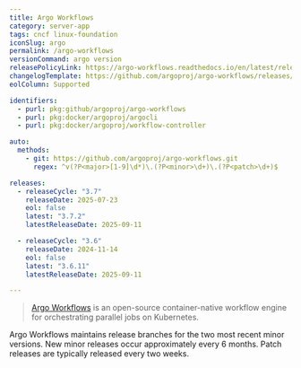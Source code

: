 ```yaml
---
title: Argo Workflows
category: server-app
tags: cncf linux-foundation
iconSlug: argo
permalink: /argo-workflows
versionCommand: argo version
releasePolicyLink: https://argo-workflows.readthedocs.io/en/latest/releases/
changelogTemplate: https://github.com/argoproj/argo-workflows/releases/tag/v__LATEST__
eolColumn: Supported

identifiers:
  - purl: pkg:github/argoproj/argo-workflows
  - purl: pkg:docker/argoproj/argocli
  - purl: pkg:docker/argoproj/workflow-controller

auto:
  methods:
    - git: https://github.com/argoproj/argo-workflows.git
      regex: ^v(?P<major>[1-9]\d*)\.(?P<minor>\d+)\.(?P<patch>\d+)$

releases:
  - releaseCycle: "3.7"
    releaseDate: 2025-07-23
    eol: false
    latest: "3.7.2"
    latestReleaseDate: 2025-09-11

  - releaseCycle: "3.6"
    releaseDate: 2024-11-14
    eol: false
    latest: "3.6.11"
    latestReleaseDate: 2025-09-11

---
```


> [Argo Workflows](https://argoproj.github.io/workflows/) is an open-source
> container-native workflow engine for orchestrating parallel jobs on
> Kubernetes.

Argo Workflows maintains release branches for the two most recent minor
versions. New minor releases occur approximately every 6 months. Patch releases
are typically released every two weeks.
